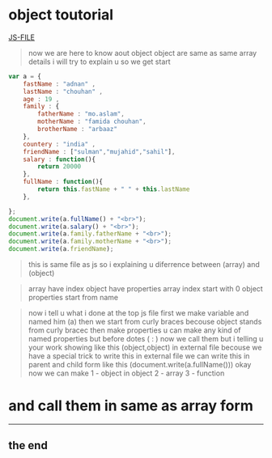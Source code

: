 # object toutorial
[JS-FILE](/js/50-object-toutorial.js)
>now we are here to know aout object object are same as same array details i will try to explain u so we get start

```javascript
var a = {
    fastName : "adnan" ,
    lastName : "chouhan" ,
    age : 19 ,
    family : {
        fatherName : "mo.aslam",
        motherName : "famida chouhan",
        brotherName : "arbaaz"
    },
    countery : "india" ,
    friendName : ["sulman","mujahid","sahil"],
    salary : function(){
        return 20000
    },
    fullName : function(){
        return this.fastName + " " + this.lastName 
    },

};
document.write(a.fullName() + "<br>");
document.write(a.salary() + "<br>");
document.write(a.family.fatherName + "<br>");
document.write(a.family.motherName + "<br>");
document.write(a.friendName);
```
>this is same file as js so i explaining u diferrence between (array) and (object)

>array have index object have properties array index start with 0 object properties start from name

>now i tell u what i done at the top js file first we make variable and named him (a) then we start from curly braces becouse object stands from curly bracec then make properties u can make any kind of named properties but before dotes ( : ) now we call them but i telling u your work showing like this (object,object) in external file becouse we have a special trick to write this in external file we can write this in parent and child form like this (document.write(a.fullName())) okay now we can make 1 - object in object 2 - array 3 - function

# and call them in same as array form
---
## the end